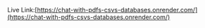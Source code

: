 Live Link:[https://chat-with-pdfs-csvs-databases.onrender.com/](https://chat-with-pdfs-csvs-databases.onrender.com/)
